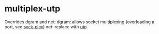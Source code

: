 # multiplex-utp

Overrides dgram and net:
  dgram: allows socket multiplexing (overloading a port, see [sock-plex](https://npmjs.org/package/sock-plex))
  net: replace with [utp](https://github.com/mvayngrib/utp)
  
